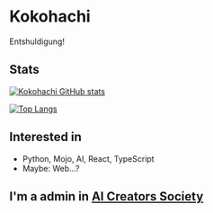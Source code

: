 # Kokohachi
Entshuldigung!

## Stats
[![Kokohachi GitHub stats](https://github-readme-stats.vercel.app/api?username=Kokohachi&theme=dark)](https://github.com/anuraghazra/github-readme-stats)

[![Top Langs](https://github-readme-stats.vercel.app/api/top-langs/?username=Kokohachi&theme=dark)](https://github.com/anuraghazra/github-readme-stats)

## Interested in
- Python, Mojo, AI, React, TypeScript
- Maybe: Web…?


## I'm a admin in [AI Creators Society](https://discord.com/invite/ai-jp/)


<!--
**yanknvim/yanknvim** is a ✨ _special_ ✨ repository because its `README.md` (this file) appears on your GitHub profile.

Here are some ideas to get you started:

- 🔭 I’m currently working on ...
- 🌱 I’m currently learning ...
- 👯 I’m looking to collaborate on ...
- 🤔 I’m looking for help with ...
- 💬 Ask me about ...
- 📫 How to reach me: ...
- 😄 Pronouns: ...
- ⚡ Fun fact: ...
-->

